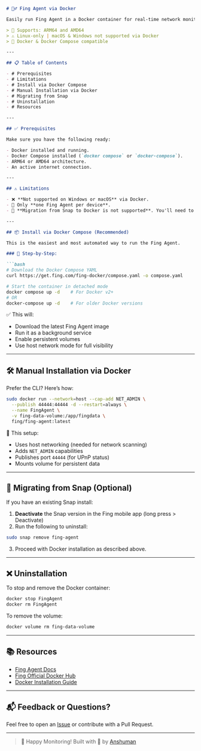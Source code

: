 ````markdown
# 🕵️‍♂️ Fing Agent via Docker

Easily run Fing Agent in a Docker container for real-time network monitoring, device discovery, and diagnostics.

> 📌 Supports: ARM64 and AMD64  
> ⚠️ Linux-only | macOS & Windows not supported via Docker  
> 🐳 Docker & Docker Compose compatible  

---

## 📋 Table of Contents

- # Prerequisites
- # Limitations
- # Install via Docker Compose
- # Manual Installation via Docker
- # Migrating from Snap
- # Uninstallation
- # Resources

---

## ✅ Prerequisites

Make sure you have the following ready:

- Docker installed and running.
- Docker Compose installed (`docker compose` or `docker-compose`).
- ARM64 or AMD64 architecture.
- An active internet connection.

---

## ⚠️ Limitations

- ❌ **Not supported on Windows or macOS** via Docker.
- 🚫 Only **one Fing Agent per device**.
- 🔄 **Migration from Snap to Docker is not supported**. You'll need to uninstall the Snap version first.

---

## 📦 Install via Docker Compose (Recommended)

This is the easiest and most automated way to run the Fing Agent.

### 🧰 Step-by-Step:

```bash
# Download the Docker Compose YAML
curl https://get.fing.com/fing-docker/compose.yaml -o compose.yaml

# Start the container in detached mode
docker compose up -d    # For Docker v2+
# OR
docker-compose up -d    # For older Docker versions
````

✅ This will:

* Download the latest Fing Agent image
* Run it as a background service
* Enable persistent volumes
* Use host network mode for full visibility

---

## 🛠 Manual Installation via Docker

Prefer the CLI? Here’s how:

```bash
sudo docker run --network=host --cap-add NET_ADMIN \
  --publish 44444:44444 -d --restart=always \
  --name FingAgent \
  -v fing-data-volume:/app/fingdata \
  fing/fing-agent:latest
```

📌 This setup:

* Uses host networking (needed for network scanning)
* Adds `NET_ADMIN` capabilities
* Publishes port `44444` (for UPnP status)
* Mounts volume for persistent data

---

## 🔄 Migrating from Snap (Optional)

If you have an existing Snap install:

1. **Deactivate** the Snap version in the Fing mobile app (long press > Deactivate)
2. Run the following to uninstall:

```bash
sudo snap remove fing-agent
```

3. Proceed with Docker installation as described above.

---

## ❌ Uninstallation

To stop and remove the Docker container:

```bash
docker stop FingAgent
docker rm FingAgent
```

To remove the volume:

```bash
docker volume rm fing-data-volume
```

---

## 📚 Resources

* [Fing Agent Docs](https://help.fing.com/hc/en-us/articles/16874649602588-How-to-install-the-Fing-Agent-on-Linux-Docker)
* [Fing Official Docker Hub](https://hub.docker.com/r/fing/fing-agent)
* [Docker Installation Guide](https://docs.docker.com/get-docker/)

---

## 📬 Feedback or Questions?

Feel free to open an [Issue](https://github.com/anshuman-agnihotri/docker-mastery) or contribute with a Pull Request.

---

> 🧠 Happy Monitoring!
> Built with 💙 by [Anshuman](https://www.linkedin.com/in/anshuman-agnihotri)

```
